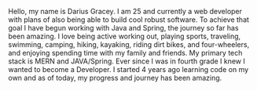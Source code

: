 Hello, my name is Darius Gracey. I am 25 and currently a web developer with plans of also being able to build cool robust software. To achieve that goal I have begun working with Java and Spring, the journey so far has been amazing. I love being active working out, playing sports, traveling, swimming, camping, hiking, kayaking, riding dirt bikes, and four-wheelers, and enjoying spending time with my family and friends. My primary tech stack is MERN and JAVA/Spring. Ever since I was in fourth grade I knew I wanted to become a Developer. I started 4 years ago learning code on my own and as of today, my progress and journey has been amazing.
